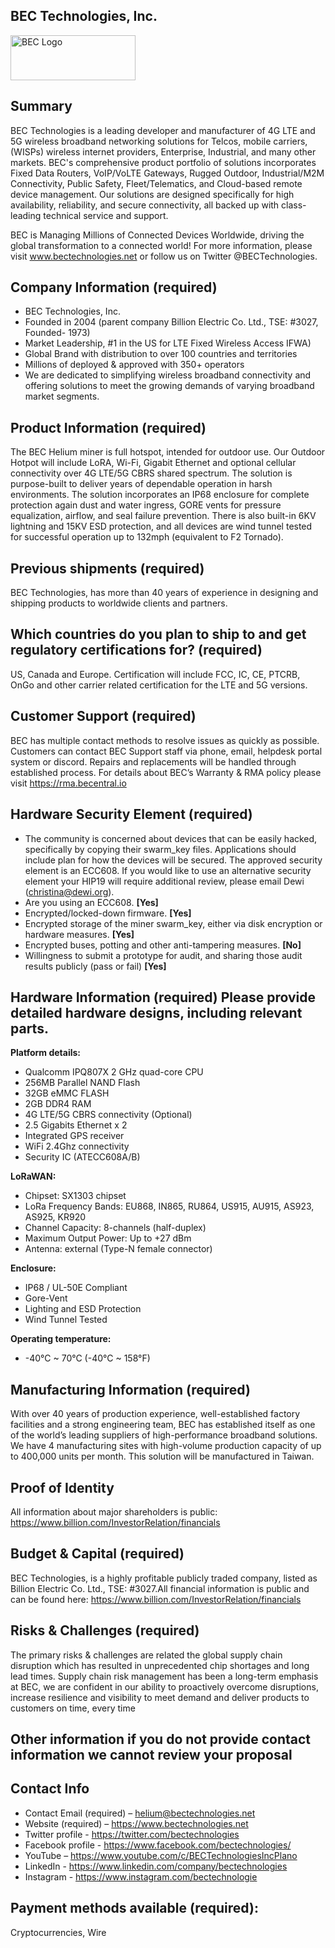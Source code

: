## BEC Technologies, Inc.
<a href="www.bectechnologies.net">
<img src="https://bectechnologies.net/wp-content/uploads/2018/11/BEC-logo-200x72.png" alt="BEC Logo" width="200" height="72"></A>
 
## Summary
BEC Technologies is a leading developer and manufacturer of 4G LTE and 5G wireless broadband networking solutions for Telcos, mobile carriers, (WISPs) wireless internet providers, Enterprise,  Industrial, and many other markets. BEC's comprehensive product portfolio of solutions incorporates Fixed Data Routers, VoIP/VoLTE Gateways, Rugged Outdoor, Industrial/M2M Connectivity, Public Safety,  Fleet/Telematics, and Cloud-based remote device management. Our solutions are designed specifically for high availability, reliability, and secure connectivity, all backed up with class-leading technical service and support.

BEC is Managing Millions of Connected Devices Worldwide, driving the global transformation to a connected world!  For more information, please visit <a href="http://www.bectechnologies.net/">www.bectechnologies.net</a> or follow us on Twitter @BECTechnologies.

## Company Information (required)
* BEC Technologies, Inc.
* Founded in 2004 (parent company Billion Electric Co. Ltd., TSE: #3027, Founded- 1973)
* Market Leadership, #1 in the US for LTE Fixed Wireless Access IFWA)
* Global Brand with distribution to over 100 countries and territories
* Millions of deployed & approved with 350+ operators
* We are dedicated to simplifying wireless broadband connectivity and offering solutions to 
  meet the growing demands of varying broadband market segments.
 

## Product Information (required)
The BEC Helium miner is full hotspot, intended for outdoor use.  Our Outdoor Hotpot will include LoRA, Wi-Fi, 
Gigabit Ethernet and optional cellular connectivity over 4G LTE/5G CBRS shared spectrum. The solution is purpose-built 
to deliver years of dependable operation in harsh environments.  The solution incorporates an IP68 enclosure for complete 
protection again dust and water ingress,  GORE vents for pressure equalization, airflow, and seal failure prevention.  There is also built-in 6KV lightning and 15KV ESD protection, and all devices are wind tunnel tested for successful operation 
up to 132mph (equivalent to F2 Tornado).

## Previous shipments (required)
BEC Technologies,  has more than 40 years of experience in designing and shipping products to worldwide clients and partners. 

## Which countries do you plan to ship to and get regulatory certifications for? (required)
US, Canada and Europe.  Certification will include FCC, IC, CE, PTCRB, OnGo and other 
carrier related certification for the LTE and 5G versions.

## Customer Support (required)
BEC has multiple contact methods to resolve issues as quickly as possible.  Customers can contact BEC Support
staff via phone, email, helpdesk portal system or discord.  Repairs and replacements will be handled through
established process. For details about BEC’s Warranty & RMA policy please visit https://rma.becentral.io
 
## Hardware Security Element (required)
* The community is concerned about devices that can be easily hacked, specifically by copying their swarm_key files. Applications should include plan for how the devices will be secured. The approved security element is an ECC608. If you would like to use an alternative security element your HIP19 will require additional review, please email Dewi (christina@dewi.org).
* Are you using an ECC608. <B>[Yes]</B>
* Encrypted/locked-down firmware. <B>[Yes]</B>
* Encrypted storage of the miner swarm_key, either via disk encryption or hardware measures. <B>[Yes]</B>
* Encrypted buses, potting and other anti-tampering measures. <B>[No]</B>
* Willingness to submit a prototype for audit, and sharing those audit results publicly (pass or fail) <B>[Yes]</B>

## Hardware Information (required) Please provide detailed hardware designs, including relevant parts.
<B>Platform details:</B>
* Qualcomm IPQ807X 2 GHz quad-core CPU
* 256MB Parallel NAND Flash
* 32GB eMMC FLASH
* 2GB DDR4 RAM
* 4G LTE/5G CBRS connectivity (Optional)
* 2.5 Gigabits Ethernet x 2
* Integrated GPS receiver
* WiFi 2.4Ghz connectivity
* Security IC (ATECC608A/B)
    
<B>LoRaWAN:</B>
* Chipset: SX1303 chipset
* LoRa Frequency Bands: EU868, IN865, RU864, US915, AU915, AS923, AS925, KR920
* Channel Capacity: 8-channels (half-duplex)
* Maximum Output Power: Up to +27 dBm
* Antenna: external (Type-N female connector)

<B>Enclosure:</B>
* IP68 / UL-50E Compliant
* Gore-Vent
* Lighting and ESD Protection
* Wind Tunnel Tested

<B>Operating temperature:</B>               
* -40°C ~ 70°C (-40°C ~ 158°F) 

## Manufacturing Information (required)
With over 40 years of production experience, well-established factory facilities and a strong engineering team, BEC has 
established itself as one of the world’s leading suppliers of high-performance broadband solutions. We have 4 manufacturing 
sites with high-volume production capacity of up to 400,000 units per month. This solution will be manufactured in Taiwan.

## Proof of Identity
All information about major shareholders is public: https://www.billion.com/InvestorRelation/financials

## Budget & Capital (required)
BEC Technologies,  is a highly profitable publicly traded company, listed as Billion Electric Co. Ltd., TSE: #3027.All financial information is public and can be found here: https://www.billion.com/InvestorRelation/financials

## Risks & Challenges (required)
The primary risks & challenges are related the global supply chain disruption which has resulted in unprecedented chip shortages and long lead times.  Supply chain risk management has been a long-term emphasis at BEC, we are confident in our ability to proactively overcome disruptions, increase resilience and visibility to meet demand and deliver products to customers on time, every time

## Other information if you do not provide contact information we cannot review your proposal
## Contact Info 
* Contact Email (required) – helium@bectechnologies.net 
* Website (required) – https://www.bectechnologies.net 
* Twitter profile - https://twitter.com/bectechnologies
* Facebook profile - https://www.facebook.com/bectechnologies/
* YouTube – https://www.youtube.com/c/BECTechnologiesIncPlano
* LinkedIn - https://www.linkedin.com/company/bectechnologies
* Instagram - https://www.instagram.com/bectechnologie

## Payment methods available (required):
Cryptocurrencies, Wire
